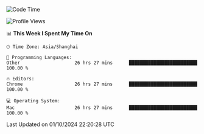 <!--START_SECTION:waka-->
![Code Time](http://img.shields.io/badge/Code%20Time-2%2C827%20hrs%2037%20mins-blue)

![Profile Views](http://img.shields.io/badge/Profile%20Views-0-blue)

📊 **This Week I Spent My Time On** 

```text
🕑︎ Time Zone: Asia/Shanghai

💬 Programming Languages: 
Other                    26 hrs 27 mins      █████████████████████████   100.00 % 

🔥 Editors: 
Chrome                   26 hrs 27 mins      █████████████████████████   100.00 % 

💻 Operating System: 
Mac                      26 hrs 27 mins      █████████████████████████   100.00 % 
```


 Last Updated on 01/10/2024 22:20:28 UTC
<!--END_SECTION:waka-->